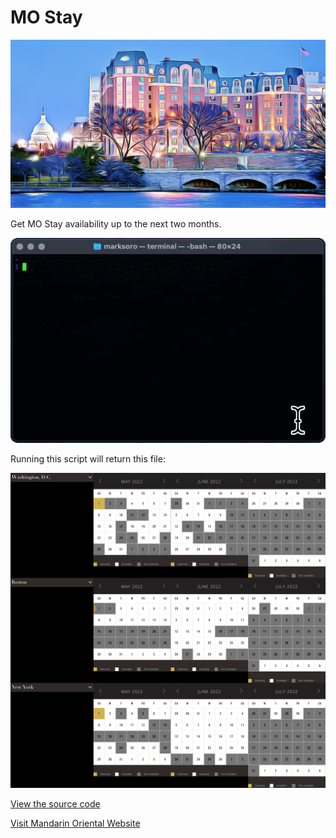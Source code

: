 # MO Stay

![image](https://raw.githubusercontent.com/m-soro/mostay/main/files/mo_art.png)

Get MO Stay availability up to the next two months.

<div class="demo"><img src="https://raw.githubusercontent.com/m-soro/mostay/main/files/demo.gif" alt="demo"></div>

Running this script will return this file:

<div class="animate__animated animate__fadeInDown"><img src="https://raw.githubusercontent.com/m-soro/mostay/main/files/mo_stay.png" alt="demo"></div>

[View the source code](https://github.com/m-soro/mostay/blob/main/mostay)

[Visit Mandarin Oriental Website](https://www.mandarinoriental.com/)

